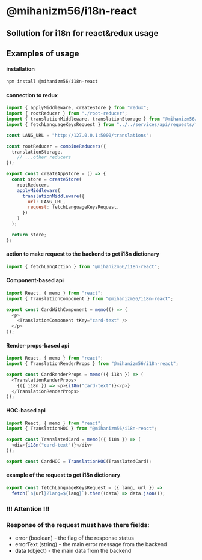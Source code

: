 # @mihanizm56/i18n-react

## Sollution for i18n for react&redux usage

## Examples of usage

#### installation

```javascript
npm install @mihanizm56/i18n-react
```

#### connection to redux

```javascript
import { applyMiddleware, createStore } from "redux";
import { rootReducer } from "./root-reducer";
import { translationMiddleware, translationStorage } from "@mihanizm56/i18n-react";
import { fetchLanguageKeysRequest } from "../../services/api/requests/fetch-language-keys";

const LANG_URL = "http://127.0.0.1:5000/translations";

const rootReducer = combineReducers({
  translationStorage,
    // ...other reducers
});

export const createAppStore = () => {
  const store = createStore(
    rootReducer,
    applyMiddleware(
      translationMiddleware({
        url: LANG_URL,
        request: fetchLanguageKeysRequest,
      })
    )
  );

  return store;
};
```

#### action to make request to the backend to get i18n dictionary

```javascript
import { fetchLangAction } from "@mihanizm56/i18n-react";
```

#### Component-based api

```javascript
import React, { memo } from "react";
import { TranslationComponent } from "@mihanizm56/i18n-react";

export const CardWithComponent = memo(() => (
  <p>
    <TranslationComponent tKey="card-text" />
  </p>
));
```

#### Render-props-based api

```javascript
import React, { memo } from "react";
import { TranslationRenderProps } from "@mihanizm56/i18n-react";

export const CardRenderProps = memo(({ i18n }) => (
  <TranslationRenderProps>
    {({ i18n }) => <p>{i18n("card-text")}</p>}
  </TranslationRenderProps>
));
```

#### HOC-based api

```javascript
import React, { memo } from "react";
import { TranslationHOC } from "@mihanizm56/i18n-react";

export const TranslatedCard = memo(({ i18n }) => (
  <div>{i18n("card-text")}</div>
));

export const CardHOC = TranslationHOC(TranslatedCard);
```

#### example of the request to get i18n dictionary

```javascript
export const fetchLanguageKeysRequest = ({ lang, url }) =>
  fetch(`${url}?lang=${lang}`).then((data) => data.json());
```

### !!! Attention !!!

### Response of the request must have there fields:

- error (boolean) - the flag of the response status
- errorText (string) - the main error message from the backend
- data (object) - the main data from the backend
